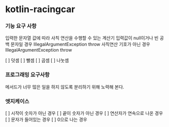 # kotlin-racingcar

### 기능 요구 사항

입력한 문자열 값에 따라 사칙 연산을 수행할 수 있는 계산기
입력값이 null이거나 빈 공백 문자일 경우 IllegalArgumentException throw
사칙연산 기호가 아닌 경우 IllegalArgumentException throw

[ ] 덧셈
[ ] 뺄셈
[ ] 곱셈
[ ] 나눗셈


### 프로그래밍 요구사항
메서드가 너무 많은 일을 하지 않도록 분리하기 위해 노력해 본다.


### 엣지케이스
[ ] 시작이 숫자가 아닌 경우
[ ] 끝이 숫자가 아닌 경우
[ ] 연산자가 연속으로 나온 경우
[ ] 문자가 들어있는 경우
[ ] 0으로 나는 경우